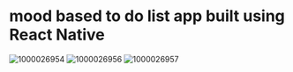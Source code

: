 # mood based to do list app built using React Native
![1000026954](https://github.com/user-attachments/assets/98020b4f-5142-4197-838f-477a71cf689a)
![1000026956](https://github.com/user-attachments/assets/6f9ac0bc-fbc3-43ea-b5bd-d81adc9a0a12)
![1000026957](https://github.com/user-attachments/assets/b97b7b44-bd71-449e-9e56-ad6a0ffc76cc)


